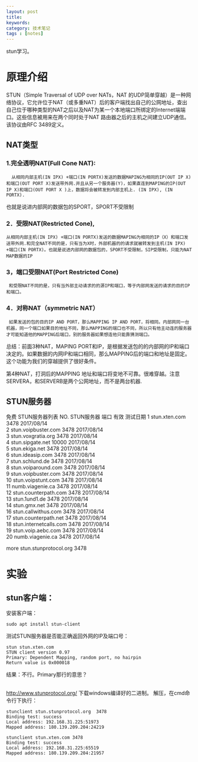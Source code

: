 ```yaml
---
layout: post
title: 
keywords: 
category: 技术笔记
tags : [notes]
---
```

stun学习。
<!-- more -->

# 原理介绍
STUN（Simple Traversal of UDP over NATs，NAT 的UDP简单穿越）是一种网络协议，它允许位于NAT（或多重NAT）后的客户端找出自己的公网地址，查出自己位于哪种类型的NAT之后以及NAT为某一个本地端口所绑定的Internet端端口。这些信息被用来在两个同时处于NAT 路由器之后的主机之间建立UDP通信。该协议由RFC 3489定义。

## NAT类型

### 1.完全透明NAT(Full Cone NAT):

      从相同内部主机(IN IPX) +端口(IN PORTX)发送的数据MAPING为相同的IP(OUT IP X)和端口(OUT PORT X)发送带外网.并且从另一个服务器(Y)，如果直连到MAPING的IP(OUT IP X)和端口(OUT PORT X )上，数据将会被转发到内部主机上. (IN IPX), (IN PORTX).

也就是说进内部网的数据包的SPORT，SPORT不受限制

### 2．受限NAT(Restricted Cone),

    从相同内部主机(IN IPX) +端口(IN PORTX)发送的数据MAPING为相同的IP（X）和端口发送带外网.和完全NAT不同的是，只有当为X时，外部机器的的请求就被转发到主机(IN IPX) +端口(IN PORTX)。也就是说进内部网的数据包的，SPORT不受限制，SIP受限制，只能为NAT MAP数据的IP

### 3，端口受限NAT(Port Restricted Cone)

     和受限NAT不同的是，只有当外部主动请求的的源IP和端口，等于内部网发送的请求的目的IP和端口。

### 4．对称NAT（symmetric NAT）

     如果发送的包的目的IP AND PORT，那么MAPPING IP AND PORT，将相同。内部网同一台机器，同一个端口如果目的地址不同，那么MAPPING的端口也不同，所以只有他主动连的服务器才可能知道他的MAPPING后端口，别的服务器如果想连他只能靠猜测端口。

总结：前面3种NAT，MAPING PORT和IP，是根据发送包的的内部网的IP和端口决定的。如果数据的内网IP和端口相同，那么MAPPING后的端口和地址是固定。这个功能为我们的穿越提供了很好条件。

第4种NAT，打洞后的MAPPING 地址和端口将变地不可靠。很难穿越。注意SERVERA，和SERVERB是两个公网地址，而不是两台机器.

## STUN服务器
免费 STUN服务器列表
NO. STUN服务器 端口 有效 测试日期
1 stun.xten.com 3478 2017/08/14  
2 stun.voipbuster.com 3478 2017/08/14  
3 stun.voxgratia.org 3478 2017/08/14  
4 stun.sipgate.net 10000 2017/08/14  
5 stun.ekiga.net 3478 2017/08/14  
6 stun.ideasip.com 3478 2017/08/14  
7 stun.schlund.de 3478 2017/08/14  
8 stun.voiparound.com 3478 2017/08/14  
9 stun.voipbuster.com 3478 2017/08/14  
10 stun.voipstunt.com 3478 2017/08/14  
11 numb.viagenie.ca 3478 2017/08/14  
12 stun.counterpath.com 3478 2017/08/14  
13 stun.1und1.de 3478 2017/08/14  
14 stun.gmx.net 3478 2017/08/14  
16 stun.callwithus.com 3478 2017/08/14  
17 stun.counterpath.net 3478 2017/08/14  
18 stun.internetcalls.com 3478 2017/08/14  
19 stun.voip.aebc.com 3478 2017/08/14  
20 numb.viagenie.ca 3478 2017/08/14  

more
stun.stunprotocol.org  3478


# 实验

## stun客户端：

安装客户端：
```
sudo apt install stun-client
```

测试STUN服务器是否能正确返回外网的IP及端口号：
```
stun stun.xten.com
STUN client version 0.97
Primary: Dependent Mapping, random port, no hairpin
Return value is 0x000018
```
结果：不行。Primary那行的意思？


## 

http://www.stunprotocol.org/
下载windows编译好的二进制。
解压，在cmd命令行下执行：
```
stunclient stun.stunprotocol.org  3478
Binding test: success
Local address: 192.168.31.225:51973
Mapped address: 180.139.209.204:24219
```

```
stunclient stun.xten.com 3478
Binding test: success
Local address: 192.168.31.225:65519
Mapped address: 180.139.209.204:21957
```























